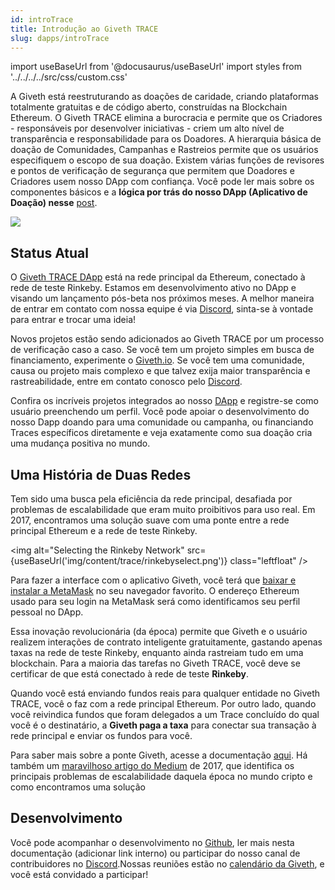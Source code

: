 ```yaml
---
id: introTrace
title: Introdução ao Giveth TRACE
slug: dapps/introTrace
---
```

import useBaseUrl from '@docusaurus/useBaseUrl'
import styles from '../../../../src/css/custom.css'


A Giveth está reestruturando as doações de caridade, criando plataformas totalmente gratuitas e de código aberto, construídas na Blockchain Ethereum. O Giveth TRACE elimina a burocracia e permite que os Criadores - responsáveis por desenvolver iniciativas - criem um alto nível de transparência e responsabilidade para os Doadores. A hierarquia básica de doação de Comunidades, Campanhas e Rastreios permite que os usuários especifiquem o escopo de sua doação. Existem várias funções de revisores e pontos de verificação de segurança que permitem que Doadores e Criadores usem nosso DApp com confiança. Você pode ler mais sobre os componentes básicos e a **lógica por trás do nosso DApp (Aplicativo de Doação) nesse** [post](https://medium.com/giveth/what-is-the-future-of-giving-d50446b0a0e4).

![](https://docs.giveth.io/img/content/trace/tracefrontpage.png)

## Status Atual 

O [Giveth TRACE DApp](https://trace.giveth.io/) está na rede principal da Ethereum, conectado à rede de teste Rinkeby. Estamos em desenvolvimento ativo no DApp e visando um lançamento pós-beta nos próximos meses. A melhor maneira de entrar em contato com nossa equipe é via [Discord](https://discord.gg/GMQFKmdSGy), sinta-se à vontade para entrar e trocar uma ideia!

Novos projetos estão sendo adicionados ao Giveth TRACE por um processo de verificação caso a caso. Se você tem um projeto simples em busca de financiamento, experimente o [Giveth.io](https://giveth.io/). Se você tem uma comunidade, causa ou projeto mais complexo e que talvez exija maior transparência e rastreabilidade, entre em contato conosco pelo [Discord](https://discord.gg/qf7XZ48gCU).

Confira os incríveis projetos integrados ao nosso [DApp](https://beta.giveth.io/) e registre-se como usuário preenchendo um perfil. Você pode apoiar o desenvolvimento do nosso Dapp doando para uma comunidade ou campanha, ou financiando Traces específicos diretamente e veja exatamente como sua doação cria uma mudança positiva no mundo.

## Uma História de Duas Redes

Tem sido uma busca pela eficiência da rede principal, desafiada por problemas de escalabilidade que eram muito proibitivos para uso real. Em 2017, encontramos uma solução suave com uma ponte entre a rede principal Ethereum e a rede de teste Rinkeby.



<img alt="Selecting the Rinkeby Network" src={useBaseUrl('img/content/trace/rinkebyselect.png')} class="leftfloat" />


Para fazer a interface com o aplicativo Giveth, você terá que [baixar e instalar a MetaMask](https://metamask.zendesk.com/hc/en-us/articles/360015489531-Getting-Started-With-MetaMask) no seu navegador favorito. O endereço Ethereum usado para seu login na MetaMask será como identificamos seu perfil pessoal no DApp.

Essa inovação revolucionária (da época) permite que Giveth e o usuário realizem interações de contrato inteligente gratuitamente, gastando apenas taxas na rede de teste Rinkeby, enquanto ainda rastreiam tudo em uma blockchain. Para a maioria das tarefas no Giveth TRACE, você deve se certificar de que está conectado à rede de teste **Rinkeby**.

Quando você está enviando fundos reais para qualquer entidade no Giveth TRACE, você o faz com a rede principal Ethereum. Por outro lado, quando você reivindica fundos que foram delegados a um Trace concluído do qual você é o destinatário, a **Giveth paga a taxa** para conectar sua transação à rede principal e enviar os fundos para você.

Para saber mais sobre a ponte Giveth, acesse a documentação [aqui](https://docs.giveth.io/dapps/bridgeSecurity). Há também um [maravilhoso artigo do Medium](https://medium.com/giveth/tackling-ethereum-scalability-issues-29bd700b5060) de 2017, que identifica os principais problemas de escalabilidade daquela época no mundo cripto e como encontramos uma solução

## Desenvolvimento

Você pode acompanhar o desenvolvimento no [Github](https://github.com/Giveth/giveth-dapp), ler mais nesta documentação (adicionar link interno) ou participar do nosso canal de contribuidores no [Discord](https://discord.gg/qf7XZ48gCU).Nossas reuniões estão no [calendário da Giveth](https://calendar.google.com/calendar/embed?src=givethdotio@gmail.com&pli=1), e você está convidado a participar!

